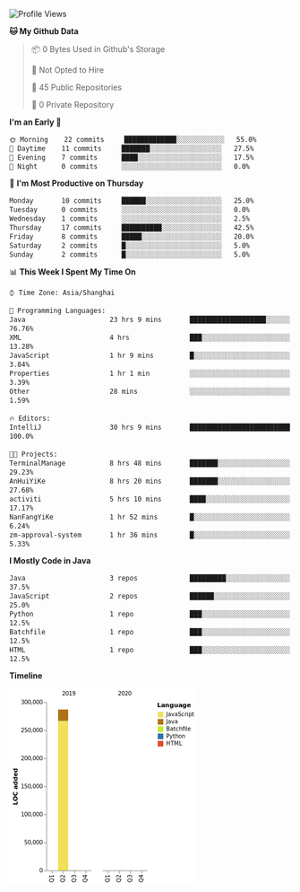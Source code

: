<!--START_SECTION:waka-->
![Profile Views](http://img.shields.io/badge/Profile%20Views-0-blue)

**🐱 My Github Data** 

> 📦 0 Bytes Used in Github's Storage 
 > 
> 🚫 Not Opted to Hire
 > 
> 📜 45 Public Repositories
 > 
> 🔑 0 Private Repository 
 > 
**I'm an Early 🐤** 

```text
🌞 Morning    22 commits     █████████████░░░░░░░░░░░░   55.0% 
🌆 Daytime    11 commits     ███████░░░░░░░░░░░░░░░░░░   27.5% 
🌃 Evening    7 commits      ████░░░░░░░░░░░░░░░░░░░░░   17.5% 
🌙 Night      0 commits      ░░░░░░░░░░░░░░░░░░░░░░░░░   0.0%

```
📅 **I'm Most Productive on Thursday** 

```text
Monday       10 commits     ██████░░░░░░░░░░░░░░░░░░░   25.0% 
Tuesday      0 commits      ░░░░░░░░░░░░░░░░░░░░░░░░░   0.0% 
Wednesday    1 commits      ░░░░░░░░░░░░░░░░░░░░░░░░░   2.5% 
Thursday     17 commits     ██████████░░░░░░░░░░░░░░░   42.5% 
Friday       8 commits      █████░░░░░░░░░░░░░░░░░░░░   20.0% 
Saturday     2 commits      █░░░░░░░░░░░░░░░░░░░░░░░░   5.0% 
Sunday       2 commits      █░░░░░░░░░░░░░░░░░░░░░░░░   5.0%

```


📊 **This Week I Spent My Time On** 

```text
⌚︎ Time Zone: Asia/Shanghai

💬 Programming Languages: 
Java                     23 hrs 9 mins       ███████████████████░░░░░░   76.76% 
XML                      4 hrs               ███░░░░░░░░░░░░░░░░░░░░░░   13.28% 
JavaScript               1 hr 9 mins         █░░░░░░░░░░░░░░░░░░░░░░░░   3.84% 
Properties               1 hr 1 min          ░░░░░░░░░░░░░░░░░░░░░░░░░   3.39% 
Other                    28 mins             ░░░░░░░░░░░░░░░░░░░░░░░░░   1.59%

🔥 Editors: 
IntelliJ                 30 hrs 9 mins       █████████████████████████   100.0%

🐱‍💻 Projects: 
TerminalManage           8 hrs 48 mins       ███████░░░░░░░░░░░░░░░░░░   29.23% 
AnHuiYiKe                8 hrs 20 mins       ███████░░░░░░░░░░░░░░░░░░   27.68% 
activiti                 5 hrs 10 mins       ████░░░░░░░░░░░░░░░░░░░░░   17.17% 
NanFangYiKe              1 hr 52 mins        █░░░░░░░░░░░░░░░░░░░░░░░░   6.24% 
zm-approval-system       1 hr 36 mins        █░░░░░░░░░░░░░░░░░░░░░░░░   5.33%

```

**I Mostly Code in Java** 

```text
Java                     3 repos             █████████░░░░░░░░░░░░░░░░   37.5% 
JavaScript               2 repos             ██████░░░░░░░░░░░░░░░░░░░   25.0% 
Python                   1 repo              ███░░░░░░░░░░░░░░░░░░░░░░   12.5% 
Batchfile                1 repo              ███░░░░░░░░░░░░░░░░░░░░░░   12.5% 
HTML                     1 repo              ███░░░░░░░░░░░░░░░░░░░░░░   12.5%

```


**Timeline**

![Chart not found](https://raw.githubusercontent.com/2720851545/2720851545/master/charts/bar_graph.png) 


<!--END_SECTION:waka-->
